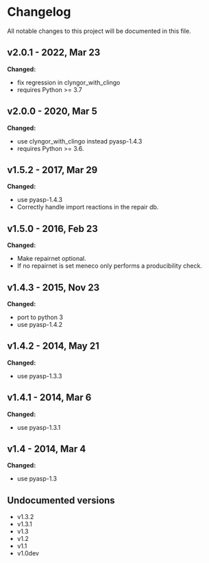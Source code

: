 # Changelog

All notable changes to this project will be documented in this file.

## v2.0.1 - 2022, Mar 23

**Changed:**

- fix regression in clyngor_with_clingo
- requires Python >= 3.7

## v2.0.0 - 2020, Mar 5

**Changed:**

- use clyngor_with_clingo instead pyasp-1.4.3
- requires Python >= 3.6.

## v1.5.2 - 2017, Mar 29

**Changed:**

- use pyasp-1.4.3
- Correctly handle import reactions in the repair db.

## v1.5.0 - 2016, Feb 23

**Changed:**

- Make repairnet optional.
- If no repairnet is set meneco only performs a producibility check.

## v1.4.3 - 2015, Nov 23

**Changed:**

- port to python 3
- use pyasp-1.4.2

## v1.4.2 - 2014, May 21

**Changed:**

- use pyasp-1.3.3

## v1.4.1 - 2014, Mar 6

**Changed:**

- use pyasp-1.3.1

## v1.4 - 2014, Mar 4

**Changed:**

- use pyasp-1.3

## Undocumented versions

- v1.3.2
- v1.3.1
- v1.3
- v1.2
- v1.1
- v1.0dev
